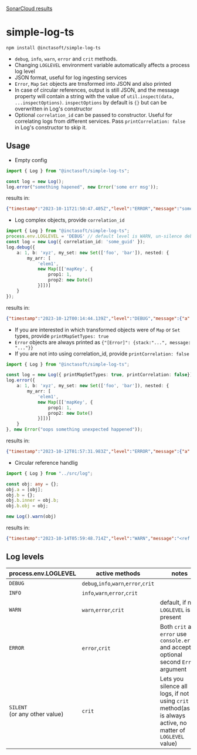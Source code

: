 [SonarCloud results](https://sonarcloud.io/summary/overall?id=inctasoft_simple-log-ts)
# simple-log-ts

```
npm install @inctasoft/simple-log-ts
```

- `debug`, `info`, `warn`, `error` and `crit` methods.
- Changing `LOGLEVEL` environment variable automatically affects a process log level
- JSON format, useful for log ingesting services
- `Error`, `Map` `Set` objects are trnsformed into JSON and also printed
- In case of circular references, output is still JSON, and the message property will contain a string with the value of `util.inspect(data, ...inspectOptions)`. `inspectOptions` by default is `{}` but can be overwritten in Log's constructor
- Optional `correlation_id` can be passed to constructor. Useful for correlating logs from different services. Pass `printCorrelation: false` in Log's constructor to skip it.

## Usage
- Empty config
```typescript
import { Log } from "@inctasoft/simple-log-ts";

const log = new Log();
log.error("something hapened", new Error('some err msg'));
```
results in:
```json
{"timestamp":"2023-10-11T21:50:47.405Z","level":"ERROR","message":"something hapened","correlation":"undefined","[Error]":{"stack":"Error: some err msg\n    at Object..(the err stack)","message":"some err msg"}}```
```
- Log complex objects, provide `correlation_id`
```typescript
import { Log } from "@inctasoft/simple-log-ts";
process.env.LOGLEVEL = 'DEBUG' // default level is WARN, un-silence debug method
const log = new Log({ correlation_id: 'some_guid' });
log.debug({
    a: 1, b: 'xyz', my_set: new Set(['foo', 'bar']), nested: {
        my_arr: [
            'elem1',
            new Map([['mapKey', {
                prop1: 1,
                prop2: new Date()
            }]])]
    }
});
```
results in:
```json
{"timestamp":"2023-10-12T00:14:44.139Z","level":"DEBUG","message":{"a":1,"b":"xyz","my_set":["foo","bar"],"nested":{"my_arr":["elem1",{"mapKey":{"prop1":1,"prop2":"2023-10-12T00:14:44.139Z"}}]}},"correlation":"some_guid"}
```
- If you are interested in which transformed objects were of `Map` or `Set` types, provide `printMapSetTypes: true`
- `Error` objects are always printed as `{"[Error]": {stack:"...", message: "..."}}`
- If you are not into using correlation_id, provide `printCorrelation: false`
```typescript
import { Log } from "@inctasoft/simple-log-ts";

const log = new Log({ printMapSetTypes: true, printCorrelation: false});
log.error({
    a: 1, b: 'xyz', my_set: new Set(['foo', 'bar']), nested: {
        my_arr: [
            'elem1',
            new Map([['mapKey', {
                prop1: 1,
                prop2: new Date()
            }]])]
    }
}, new Error("oops something unexpected happened"));
```
results in:
```json
{"timestamp":"2023-10-12T01:57:31.983Z","level":"ERROR","message":{"a":1,"b":"xyz","my_set":{"[Set]":["foo","bar"]},"nested":{"my_arr":["elem1",{"[Map]":{"mapKey":{"prop1":1,"prop2":"2023-10-12T01:57:31.983Z"}}}]}},"[Error]":{"stack":"Error: oops something unexpected happened\n    at Object..(the err stack)","message":"oops something unexpected happened"}}
```
- Circular reference handlig
```typescript
import { Log } from "../src/log";

const obj: any = {};
obj.a = [obj];
obj.b = {};
obj.b.inner = obj.b;
obj.b.obj = obj;

new Log().warn(obj)
```
results in:
```json
{"timestamp":"2023-10-14T05:59:48.714Z","level":"WARN","message":"<ref *1> {\n  a: [ [Circular *1] ],\n  b: <ref *2> { inner: [Circular *2], obj: [Circular *1] }\n}","correlation":"undefined"}
```
## Log levels
| process.env.LOGLEVEL | active methods | notes |
|---|---|---|
| `DEBUG`| `debug`,`info`,`warn`,`error`,`crit`| | 
| `INFO` | `info`,`warn`,`error`,`crit`|| 
| `WARN` | `warn`,`error`,`crit`| default, if no `LOGLEVEL` is present |
| `ERROR`| `error`,`crit`| Both `crit` and `error` use `console.error` and accept optional second `Error` argument |
| `SILENT` <br/> (or any other value)| `crit` | Lets you silence all logs, if not using `crit` method(as it is always active, no matter of `LOGLEVEL` value) |
